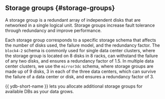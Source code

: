 ## Storage groups {#storage-groups}

A storage group is a redundant array of independent disks that are networked in a single logical unit. Storage groups increase fault tolerance through redundancy and improve performance.

Each storage group corresponds to a specific storage schema that affects the number of disks used, the failure model, and the redundancy factor. The `block4-2` schema is commonly used for single data center clusters, where the storage group is located on 8 disks in 8 racks, can withstand the failure of any two disks, and ensures a redundancy factor of 1.5. In multiple data center clusters, we use the `mirror3dc` schema, where storage groups are made up of 9 disks, 3 in each of the three data centers, which can survive the failure of a data center or disk, and ensures a redundancy factor of 3.

{{ ydb-short-name }} lets you allocate additional storage groups for available DBs as your data grows.
